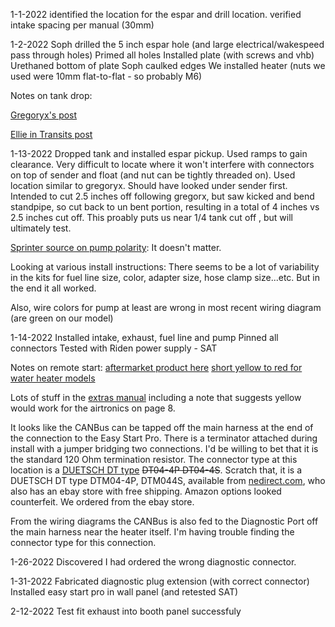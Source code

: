1-1-2022
identified the location for the espar and drill location.
verified intake spacing per manual (30mm)

1-2-2022
Soph drilled the 5 inch espar hole (and large electrical/wakespeed pass through holes)
Primed all holes
Installed plate (with screws and vhb)
Urethaned bottom of plate
Soph caulked edges
We installed heater (nuts we used were 10mm flat-to-flat - so probably M6)

Notes on tank drop:

[Gregoryx's post](https://www.fordtransitusaforum.com/threads/sauntur-4-season-multi-sports-rig-2020-el-hr-awd-eb-raise-lower-bed-slide-out-garage-removable-full-galley-shower.86896/post-1135578)

[Ellie in Transits post](https://www.fordtransitusaforum.com/threads/espar-m2-b4l-transit-install-standpipe-install-webasto-vs-espar.88175/)

1-13-2022
Dropped tank and installed espar pickup.
Used ramps to gain clearance.
Very difficult to locate where it won't interfere with connectors on top of sender and float (and nut can be tightly threaded on).  Used location similar to gregoryx.  Should have looked under sender first.
Intended to cut 2.5 inches off following gregorx, but saw kicked and bend standpipe, so cut back to un bent portion, resulting in a total of 4 inches vs 2.5 inches cut off.  This proably puts us near 1/4 tank cut off , but will ultimately test.



[Sprinter source on pump polarity](https://sprinter-source.com/forums/index.php?threads/46748/): It doesn't matter.

Looking at various install instructions: There seems to be a lot of variability in the kits for fuel line size, color, adapter size, hose clamp size...etc.  But in the end it all worked.

Also, wire colors for pump at least are wrong in most recent wiring diagram (are green on our model)

1-14-2022
Installed intake, exhaust, fuel line and pump
Pinned all connectors
Tested with Riden power supply - SAT

Notes on remote start:
[aftermarket product here](https://www.fordtransitusaforum.com/threads/heater-with-remote-start.88462/#post-1155829)
[short yellow to red for water heater models](https://www.fordtransitusaforum.com/threads/esper-heater-can-or-relay-to-turn-on-remotely.88353/post-1154139)

Lots of stuff in the [extras manual](espar-extra-functions.pdf) including a note that suggests yellow would work for the airtronics on page 8.

It looks like the CANBus can be tapped off the main harness at the end of the connection to the Easy Start Pro.  There is a terminator attached during install with a jumper bridging two connections.  I'd be willing to bet that it is the standard 120 Ohm termination resistor.  The connector type at this location is a [DUETSCH DT type](https://www.fordtransitusaforum.com/threads/assistance-w-espar-b4l-m2-wiring-harness.85171/post-1118846) ~~DT04-4P DT04-4S~~.  Scratch that, it is a DUETSCH DT type DTM04-4P, DTM044S,  available from [nedirect.com](https://www.northeastdirect.com/products/dtm-4-pin), who also has an ebay store with free shipping.  Amazon options looked counterfeit.  We ordered from the ebay store.


From the wiring diagrams the CANBus is also fed to the Diagnostic Port off the main harness near the heater itself.  I'm having trouble finding the connector type for this connection.

1-26-2022
Discovered I had ordered the wrong diagnostic connector.

1-31-2022
Fabricated diagnostic plug extension (with correct connector)
Installed easy start pro in wall panel (and retested SAT)

2-12-2022
Test fit exhaust into booth panel successfuly